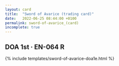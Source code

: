 ```yaml
---
layout: card
title:  "Sword of Avarice (trading card)"
date:   2022-06-25 08:44:00 +0100
permalink: sword-of-avarice_(card)
incomplete: true
---
```


## DOA 1st &middot; EN-064 R

{% include templates/sword-of-avarice-doa1e.html %}
